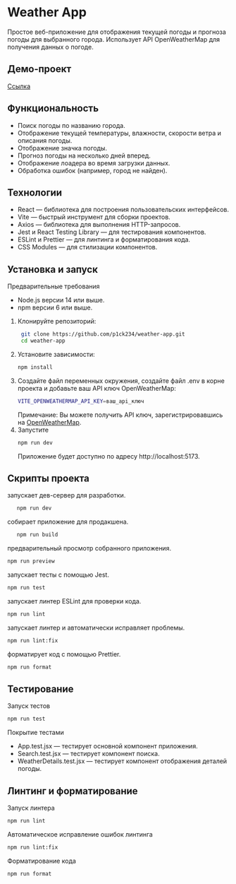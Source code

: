 # Weather App

Простое веб-приложение для отображения текущей погоды и прогноза погоды для выбранного города. Использует API OpenWeatherMap для получения данных о погоде.

## Демо-проект

[Ссылка](https://openweathermap.org/](https://weather-app-chi-eosin-88.vercel.app/))

## Функциональность
- Поиск погоды по названию города.
- Отображение текущей температуры, влажности, скорости ветра и описания погоды.
- Отображение значка погоды.
- Прогноз погоды на несколько дней вперед.
- Отображение лоадера во время загрузки данных.
- Обработка ошибок (например, город не найден).
  
## Технологии
- React — библиотека для построения пользовательских интерфейсов.
- Vite — быстрый инструмент для сборки проектов.
- Axios — библиотека для выполнения HTTP-запросов.
- Jest и React Testing Library — для тестирования компонентов.
- ESLint и Prettier — для линтинга и форматирования кода.
- CSS Modules — для стилизации компонентов.

## Установка и запуск

Предварительные требования

- Node.js версии 14 или выше.
- npm версии 6 или выше.

1. Клонируйте репозиторий:
   ```bash
    git clone https://github.com/p1ck234/weather-app.git
    cd weather-app
   ```
2. Установите зависимости:
   ```bash
   npm install
   ```
3. Создайте файл переменных окружения, создайте файл .env в корне проекта и добавьте ваш API ключ OpenWeatherMap:
    ```bash
    VITE_OPENWEATHERMAP_API_KEY=ваш_api_ключ
    ```
    Примечание: Вы можете получить API ключ, зарегистрировавшись на [OpenWeatherMap](https://openweathermap.org/).
5. Запустите
   ```bash
   npm run dev
   ```
   Приложение будет доступно по адресу http://localhost:5173.

## Скрипты проекта
запускает дев-сервер для разработки.
   ```bash
      npm run dev
   ```
собирает приложение для продакшена.
   ```bash
      npm run build
   ```
предварительный просмотр собранного приложения.
   ```bash
npm run preview
   ```
запускает тесты с помощью Jest.
   ```bash
npm run test
   ```
запускает линтер ESLint для проверки кода.
   ```bash
npm run lint
   ```
запускает линтер и автоматически исправляет проблемы.
   ```bash
npm run lint:fix
   ```
форматирует код с помощью Prettier.
   ```bash
npm run format
   ```
## Тестирование
Запуск тестов
```bash
npm run test
```
Покрытие тестами
- App.test.jsx — тестирует основной компонент приложения.
- Search.test.jsx — тестирует компонент поиска.
- WeatherDetails.test.jsx — тестирует компонент отображения деталей погоды.

## Линтинг и форматирование
Запуск линтера
```bash
npm run lint
```
Автоматическое исправление ошибок линтинга
```bash
npm run lint:fix
```
Форматирование кода
```bash
npm run format
```






